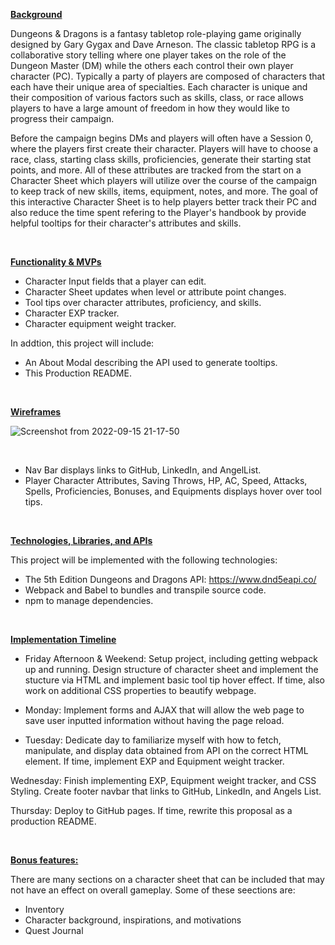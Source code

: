 **<ins>Background</ins>**

Dungeons & Dragons is a fantasy tabletop role-playing game originally designed by Gary Gygax and Dave Arneson. The classic tabletop RPG is a collaborative story telling where one player takes on the role of the Dungeon Master (DM) while the others each control their own player character (PC). Typically a party of players are composed of characters that each have their unique area of specialties. Each character is unique and their composition of various factors such as skills, class, or race allows players to have a large amount of freedom in how they would like to progress their campaign. 

Before the campaign begins DMs and players will often have a Session 0, where the players first create their character. Players will have to choose a race, class, starting class skills, proficiencies, generate their starting stat points, and more. All of these attributes are tracked from the start on a Character Sheet which players will utilize over the course of the campaign to keep track of new skills, items, equipment, notes, and more. The goal of this interactive Character Sheet is to help players better track their PC and also reduce the time spent refering to the Player's handbook by provide helpful tooltips for their character's attributes and skills.

<br>

**<ins>Functionality & MVPs</ins>**

- Character Input fields that a player can edit.
- Character Sheet updates when level or attribute point changes.
- Tool tips over character attributes, proficiency, and skills.
- Character EXP tracker.
- Character equipment weight tracker.

In addtion, this project will include: 
- An About Modal describing the API used to generate tooltips.
- This Production README.

<br>

**<ins>Wireframes</ins>**

![Screenshot from 2022-09-15 21-17-50](https://user-images.githubusercontent.com/103459101/190535858-2ae6df25-e632-4a3a-b017-77c2a201215e.png)

<br>

- Nav Bar displays links to GitHub, LinkedIn, and AngelList.
- Player Character Attributes, Saving Throws, HP, AC, Speed, Attacks, Spells, Proficiencies, Bonuses, and Equipments displays hover over tool tips.

<br>

**<ins>Technologies, Libraries, and APIs</ins>**

This project will be implemented with the following technologies:
- The 5th Edition Dungeons and Dragons API: https://www.dnd5eapi.co/
- Webpack and Babel to bundles and transpile source code.
- npm to manage dependencies. 

<br>

**<ins>Implementation Timeline</ins>**

- Friday Afternoon & Weekend: Setup project, including getting webpack up and running. Design structure of character sheet and implement the stucture via HTML and implement basic tool tip hover effect. If time, also work on additional CSS properties to beautify webpage.

- Monday: Implement forms and AJAX that will allow the web page to save user inputted information without having the page reload.

- Tuesday: Dedicate day to familiarize myself with how to fetch, manipulate, and display data obtained from API on the correct HTML element. If time, implement EXP and Equipment weight tracker.

Wednesday: Finish implementing EXP, Equipment weight tracker, and CSS Styling. Create footer navbar that links to GitHub, LinkedIn, and Angels List.

Thursday: Deploy to GitHub pages. If time, rewrite this proposal as a production README.

<br>

**<ins>Bonus features:</ins>**

There are many sections on a character sheet that can be included that may not have an effect on overall gameplay. Some of these seections are: 

- Inventory
- Character background, inspirations, and motivations
- Quest Journal
